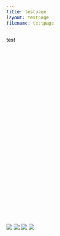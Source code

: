 ```yaml
---
title: testpage
layout: testpage
filename: testpage
--- 
```


test<br>

<p id="p0"></p>
<p id="l0"></p>
<iframe id="m0" allowfullscreen="true" frameborder="0" height="468" marginheight="0" marginwidth="0" scrolling="no" width="640" referrerpolicy="no-referrer-when-downgrade" ></iframe>
<img id="i11" src="https://linbei9487.github.io/img/pony3.gif">
<img id="i21" src="https://linbei9487.github.io/img/pony3.gif">
<img id="i31" src="https://linbei9487.github.io/img/pony3.gif">
<img id="i41" src="https://linbei9487.github.io/img/pony3.gif">
<p id="p1"></p>
<p id="l1"></p>
<iframe id="m1" allowfullscreen="true" frameborder="0" height="468" marginheight="0" marginwidth="0" scrolling="no" width="640" referrerpolicy="no-referrer-when-downgrade" ></iframe>
<p id="p2"></p>
<p id="l2"></p>
<iframe id="m2" allowfullscreen="true" frameborder="0" height="468" marginheight="0" marginwidth="0" scrolling="no" width="640" referrerpolicy="no-referrer-when-downgrade" ></iframe>
<iframe id="m3" allowfullscreen="true" frameborder="0" height="468" marginheight="0" marginwidth="0" scrolling="no" width="640" referrerpolicy="no-referrer-when-downgrade" ></iframe>
<iframe id="m4" allowfullscreen="true" frameborder="0" height="468" marginheight="0" marginwidth="0" scrolling="no" width="640" referrerpolicy="no-referrer-when-downgrade" ></iframe>
<script>
var requestURL = "https://raw.githubusercontent.com/linbei9487/linbei9487.github.io/main/src/json/episode.json"
    var request = new XMLHttpRequest();
    request.open('GET', requestURL);
    // request.responseType = 'json';
    request.send();
    request.onload = function() {
    var data2 = JSON.parse(request.responseText);
    var video;
    video =(data2.episode[3].link)
    var step;
    var id
    id = 0
    for (step=0; step <6 ; step++){
        console.log(data2.episode[id].i1)
        document.getElementById("p"+ id).innerHTML =(data2.episode[id].pw)
        document.getElementById("l"+ id).innerHTML =(data2.episode[id].index)
        document.getElementById("m"+ id).src =(data2.episode[id].link)
        document.getElementById("i1"+ id).src =(data2.episode[id].i1)
        document.getElementById("i2"+ id).src =(data2.episode[id].i2)
        document.getElementById("i3"+ id).src =(data2.episode[id].i3)
        document.getElementById("i4"+ id).src =(data2.episode[id].i4)
        console.log(data2.episode[id].pw)
        console.log(data2.episode[id].index)
        console.log(data2.episode[id].link)
        id++
        }};
</script>